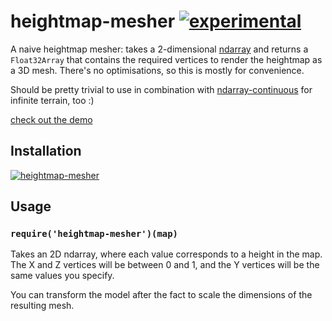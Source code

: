 # heightmap-mesher [![experimental](http://hughsk.github.io/stability-badges/dist/experimental.svg)](http://github.com/hughsk/stability-badges) #

A naive heightmap mesher: takes a 2-dimensional
[ndarray](http://github.com/mikolalysenko/ndarray) and returns a `Float32Array`
that contains the required vertices to render the heightmap as a 3D mesh.
There's no optimisations, so this is mostly for convenience.

Should be pretty trivial to use in combination with
[ndarray-continuous](http://github.com/hughsk/ndarray-continuous) for infinite
terrain, too :)

[check out the demo](http://hughsk.github.io/heightmap-mesher)

## Installation ##

[![heightmap-mesher](https://nodei.co/npm/heightmap-mesher.png?mini=true)](https://nodei.co/npm/heightmap-mesher)

## Usage ##

### `require('heightmap-mesher')(map)` ###

Takes an 2D ndarray, where each value corresponds to a height in the map. The X
and Z vertices will be between 0 and 1, and the Y vertices will be the same
values you specify.

You can transform the model after the fact to scale the dimensions of the
resulting mesh.
